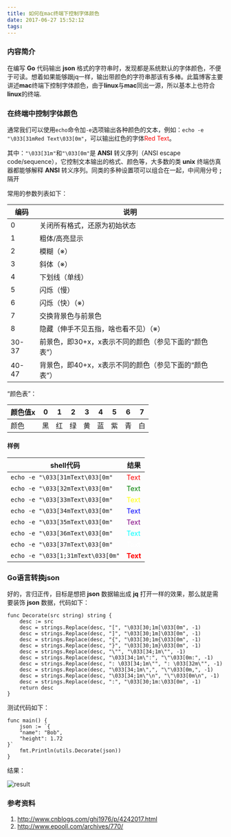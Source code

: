 ```yaml
---
title: 如何在mac终端下控制字体颜色
date: 2017-06-27 15:52:12
tags:
---
```

### 内容简介

在编写 **Go** 代码输出 **json** 格式的字符串时，发现都是系统默认的字体颜色，不便于可读。想着如果能够跟jq一样，输出带颜色的字符串那该有多棒。此篇博客主要讲述**mac**终端下控制字体颜色，由于**linux**与**mac**同出一源，所以基本上也符合**linux**的终端.

<!-- more -->

### 在终端中控制字体颜色

通常我们可以使用`echo`命令加`-e`选项输出各种颜色的文本，例如：`echo -e "\033[31mRed Text\033[0m"`，可以输出红色的字体<font color="red">Red Text</font>。

其中：`"\033[31m"`和`"\033[0m"`是 **ANSI** 转义序列（ANSI escape code/sequence），它控制文本输出的格式、颜色等，大多数的类 **unix** 终端仿真器都能够解释 **ANSI** 转义序列。同类的多种设置项可以组合在一起，中间用分号 **;** 隔开

常用的参数列表如下：

编码 | 说明
--- | --- |
0 |	关闭所有格式，还原为初始状态
1 |	粗体/高亮显示
2 |	模糊（※）
3 |	斜体（※）
4 |	下划线（单线）
5 |	闪烁（慢）
6 |	闪烁（快）（※）
7 |	交换背景色与前景色
8 |	隐藏（伸手不见五指，啥也看不见）（※）
30-37 | 前景色，即30+x，x表示不同的颜色（参见下面的“颜色表”）
40-47 | 背景色，即40+x，x表示不同的颜色（参见下面的“颜色表”）

“颜色表”：

颜色值x | 0 | 1 | 2 | 3 | 4 | 5 | 6 | 7
--- | --- | --- | --- | --- | --- | --- | ---| --- |
颜色 |	黑 | 红 | 绿 | 黄 | 蓝 | 紫 | 青 | 白

#### 样例

shell代码 | 结果
--- | --- |
`echo -e "\033[31mText\033[0m"` | <font color="red">Text</font>
`echo -e "\033[32mText\033[0m"` | <font color="green">Text</font>
`echo -e "\033[33mText\033[0m"` | <font color="yellow">Text</font>
`echo -e "\033[34mText\033[0m"` | <font color="blue">Text</font>
`echo -e "\033[35mText\033[0m"` | <font color="purple">Text</font>
`echo -e "\033[36mText\033[0m"` | <font color="cyan">Text</font>
`echo -e "\033[37mText\033[0m"` | <font color="white">Text</font>
`echo -e "\033[1;31mText\033[0m"` | <font color="red"><strong>Text</strong></font>

### Go语言转换json

好的，言归正传，目标是想把 **json** 数据输出成 **jq** 打开一样的效果，那么就是需要装饰 **json** 数据，代码如下：

	func Decorate(src string) string {
		desc := src
		desc = strings.Replace(desc, "[", "\033[30;1m[\033[0m", -1)
		desc = strings.Replace(desc, "]", "\033[30;1m]\033[0m", -1)
		desc = strings.Replace(desc, "{", "\033[30;1m{\033[0m", -1)
		desc = strings.Replace(desc, "}", "\033[30;1m}\033[0m", -1)
		desc = strings.Replace(desc, "\"", "\033[34;1m\"", -1)
		desc = strings.Replace(desc, "\033[34;1m\":", "\"\033[0m:", -1)
		desc = strings.Replace(desc, ": \033[34;1m\"", ": \033[32m\"", -1)
		desc = strings.Replace(desc, "\033[34;1m\",", "\"\033[0m,", -1)
		desc = strings.Replace(desc, "\033[34;1m\"\n", "\"\033[0m\n", -1)
		desc = strings.Replace(desc, ":", "\033[30;1m:\033[0m", -1)
		return desc
	}

测试代码如下：

	func main() {
		json := `{
		"name": "Bob",
		"height": 1.72
	}`
		fmt.Println(utils.Decorate(json))
	}
	
结果：

![result](/images/如何在mac终端下控制字体颜色/result-1.png)

### 参考资料

1. http://www.cnblogs.com/ghj1976/p/4242017.html
2. http://www.epooll.com/archives/770/






